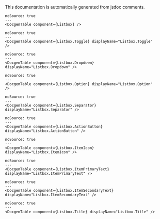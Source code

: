 This documentation is automatically generated from jsdoc comments.

```react
noSource: true
---
<DocgenTable component={Listbox} />
```

```react
noSource: true
---
<DocgenTable component={Listbox.Toggle} displayName="Listbox.Toggle" />
```

```react
noSource: true
---
<DocgenTable component={Listbox.Dropdown} displayName="Listbox.Dropdown" />
```

```react
noSource: true
---
<DocgenTable component={Listbox.Option} displayName="Listbox.Option" />
```

```react
noSource: true
---
<DocgenTable component={Listbox.Separator} displayName="Listbox.Separator" />
```

```react
noSource: true
---
<DocgenTable component={Listbox.ActionButton} displayName="Listbox.ActionButton" />
```

```react
noSource: true
---
<DocgenTable component={Listbox.ItemIcon} displayName="Listbox.ItemIcon" />
```

```react
noSource: true
---
<DocgenTable component={Listbox.ItemPrimaryText} displayName="Listbox.ItemPrimaryText" />
```

```react
noSource: true
---
<DocgenTable component={Listbox.ItemSecondaryText} displayName="Listbox.ItemSecondaryText" />
```

```react
noSource: true
---
<DocgenTable component={Listbox.Title} displayName="Listbox.Title" />
```
